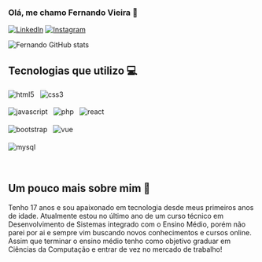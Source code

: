 ### Olá, me chamo Fernando Vieira 👋

[![Linkedln](https://img.shields.io/badge/LinkedIn-0077B5?style=for-the-badge&logo=linkedin&logoColor=white)](https://www.linkedin.com/in/vieira3007)
[![Instagram](https://img.shields.io/badge/Instagram-E4405F?style=for-the-badge&logo=instagram&logoColor=white)](https://instagram.com/_vieiraa.dev?igshid=ZDdkNTZiNTM=)

![Fernando GitHub stats](https://github-readme-stats.vercel.app/api?username=fernandovieiradev&show_icons=true&theme=dark)

## Tecnologias que utilizo 💻

<div>
<img align="center" alt="html5" src="https://img.shields.io/badge/HTML5-E34F26?style=for-the-badge&logo=html5&logoColor=white" /> &nbsp
<img align="center" alt="css3" src="https://img.shields.io/badge/CSS3-1572B6?style=for-the-badge&logo=css3&logoColor=white" /> &nbsp <br> <br>
<img align="center" alt="javascript" src="https://img.shields.io/badge/JavaScript-323330?style=for-the-badge&logo=javascript&logoColor=F7DF1E" /> &nbsp 
<img align="center" alt="php" src="https://img.shields.io/badge/PHP-777BB4?style=for-the-badge&logo=php&logoColor=white" /> &nbsp
<img align="center" alt="react" src="https://img.shields.io/badge/React-20232A?style=for-the-badge&logo=react&logoColor=61DAFB" /> &nbsp <br> <br>
<img align="center" alt="bootstrap" src="https://img.shields.io/badge/Bootstrap-563D7C?style=for-the-badge&logo=bootstrap&logoColor=white" /> &nbsp
<img align="center" alt="vue" src="https://img.shields.io/badge/Vue.js-35495E?style=for-the-badge&logo=vue.js&logoColor=4FC08D" /> &nbsp <br> <br>
<img align="center" alt="mysql" src="https://img.shields.io/badge/MySQL-00000F?style=for-the-badge&logo=mysql&logoColor=white" /> &nbsp
</div> <br> <br>

## Um pouco mais sobre mim 🔎

Tenho 17 anos e sou apaixonado em tecnologia desde meus primeiros anos de idade. Atualmente estou no último ano de um curso técnico em Desenvolvimento de Sistemas integrado com o Ensino Médio, porém não parei por ai e sempre vim buscando novos conhecimentos e cursos online. Assim que terminar o ensino médio tenho como objetivo graduar em Ciências da Computação e entrar de vez no mercado de trabalho!
